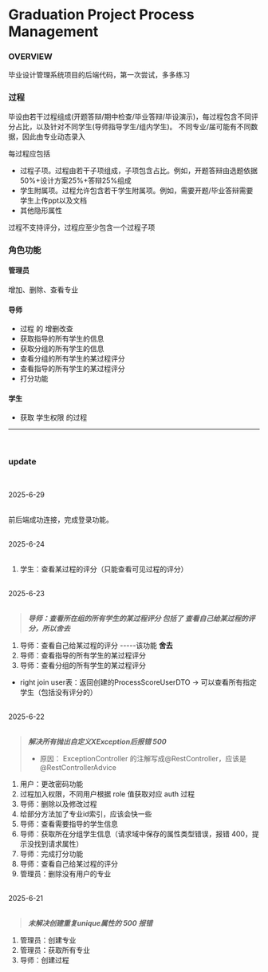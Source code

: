 # Graduation Project Process Management

### OVERVIEW

 毕业设计管理系统项目的后端代码，第一次尝试，多多练习

### 过程

毕设由若干过程组成(开题答辩/期中检查/毕业答辩/毕设演示)，每过程包含不同评分占比，以及针对不同学生(导师指导学生/组内学生)。 不同专业/届可能有不同数据，因此由专业动态录入

每过程应包括

 - 过程子项。过程由若干子项组成，子项包含占比。例如，开题答辩由选题依据50%+设计方案25%+答辩25%组成
 - 学生附属项。过程允许包含若干学生附属项。例如，需要开题/毕业答辩需要学生上传ppt以及文档
 - 其他隐形属性

过程不支持评分，过程应至少包含一个过程子项

### 角色功能

#### 管理员

 增加、删除、查看专业

#### 导师

 - 过程 的 增删改查
 - 获取指导的所有学生的信息
 - 获取分组的所有学生的信息
 - 查看分组的所有学生的某过程评分
 - 查看指导的所有学生的某过程评分
 - 打分功能

#### 学生

 - 获取 学生权限 的过程

<hr/>
<br/>

### update
<br/>

2025-6-29
<br/>
<br/>

前后端成功连接，完成登录功能。

<br/>
2025-6-24
<br/>
<br/>

1. 学生：查看某过程的评分（只能查看可见过程的评分）


<br/>
2025-6-23
<br/>
<br/>

> ***导师：查看所在组的所有学生的某过程评分 包括了 查看自己给某过程的评分，所以舍去***

1. 导师：查看自己给某过程的评分 -----该功能 **舍去**
2. 导师：查看指导的所有学生的某过程评分
3. 导师：查看分组的所有学生的某过程评分
 
- right join user表：返回创建的ProcessScoreUserDTO -> 可以查看所有指定学生（包括没有评分的）




<br/>
2025-6-22
<br/>
<br/>

> ***解决所有抛出自定义XException后报错 500***
> - 原因： ExceptionController 的注解写成@RestController，应该是@RestControllerAdvice

1. 用户：更改密码功能
2. 过程加入权限，不同用户根据 role 值获取对应 auth 过程
3. 导师：删除以及修改过程
4. 给部分方法加了专业id索引，应该会快一些
5. 导师：查看需要指导的学生信息
6. 导师：获取所在分组学生信息（请求域中保存的属性类型错误，报错 400，提示没找到请求属性）
7. 导师：完成打分功能
8. 导师：查看自己给某过程的评分
9. 管理员：删除没有用户的专业

<br/>
2025-6-21
<br/>
<br/>

> ***未解决创建重复unique属性的 500 报错***

1. 管理员：创建专业
2. 管理员：获取所有专业
3. 导师：创建过程